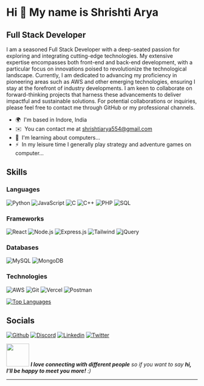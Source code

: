 Hi 👋 My name is Shrishti Arya
==============================

Full Stack Developer
--------------------------------------------------

I am a seasoned Full Stack Developer with a deep-seated passion for exploring and integrating cutting-edge technologies. My extensive expertise encompasses both front-end and back-end development, with a particular focus on innovations poised to revolutionize the technological landscape. Currently, I am dedicated to advancing my proficiency in pioneering areas such as AWS and other emerging technologies, ensuring I stay at the forefront of industry developments. I am keen to collaborate on forward-thinking projects that harness these advancements to deliver impactful and sustainable solutions. For potential collaborations or inquiries, please feel free to contact me through GitHub or my professional channels.

* 🌍  I'm based in Indore, India
* ✉️  You can contact me at [shrishtiarya554@gmail.com](mailto:shrishtiarya554@gmail.com)
* 🧠  I'm learning about computers...
* ⚡  In my leisure time I generally play strategy and adventure games on computer...


## Skills

### Languages

![Python](https://img.shields.io/badge/-Python-000?&logo=Python)
![JavaScript](https://img.shields.io/badge/-JavaScript-000?&logo=JavaScript)
![C](https://img.shields.io/badge/-C-000?&logo=C)
![C++](https://img.shields.io/badge/-C++-000?&logo=c%2b%2b&logoColor=00599C)
![PHP](https://img.shields.io/badge/-PHP-000?&logo=PHP)
![SQL](https://img.shields.io/badge/-SQL-000?&logo=MySQL)

### Frameworks

![React](https://img.shields.io/badge/-React-000?&logo=React)
![Node.js](https://img.shields.io/badge/-Node.js-000?&logo=node.js)
![Express.js](https://img.shields.io/badge/-ExpressJS-000?&logo=Express)
![Tailwind](https://img.shields.io/badge/-Tailwind-000?&logo=TailwindCSS)
![jQuery](https://img.shields.io/badge/-jQuery-000?&logo=jQuery)


### Databases

![MySQL](https://img.shields.io/badge/-MySQL-000?&logo=mysql)
![MongoDB](https://img.shields.io/badge/-MongoDB-000?&logo=MongoDB)


### Technologies

![AWS](https://img.shields.io/badge/-AWS-000?&logo=Amazon-AWS&logoColor=F90)
![Git](https://img.shields.io/badge/-Git-000?&logo=Git)
![Vercel](https://img.shields.io/badge/-Vercel-000?&logo=Vercel)
![Postman](https://img.shields.io/badge/-Postman-000?&logo=Postman)



<a href="https://github.com/Shrishti554" align="left"><img src="https://github-readme-stats.vercel.app/api/top-langs/?username=Shrishti554&langs_count=10&title_color=0891b2&text_color=ffffff&icon_color=0891b2&bg_color=1c1917&hide_border=true&locale=en&custom_title=Top%20%Languages" alt="Top Languages" /></a>


## Socials
[![Github](https://img.shields.io/badge/-Github-000?&logo=Github)](https://github.com/Shrishti554)
[![Discord](https://img.shields.io/badge/-Discord-000?&logo=Discord)](https://discord.com/users/shrishtiarya)
[![Linkedin](https://img.shields.io/badge/-Linkedin-000?&logo=Linkedin)](https://www.linkedin.com/in/shrishti-arya-0b1065258/)
[![Twitter](https://img.shields.io/badge/-Twitter-000?&logo=Twitter)](https://twitter.com/shrishti__arya)


<img src="https://media.giphy.com/media/LnQjpWaON8nhr21vNW/giphy.gif" width="60"> <em><b>I love connecting with different people</b> so if you want to say <b>hi, I'll be happy to meet you more!</b> :)</em>

---
